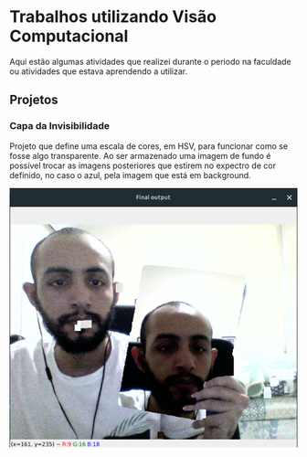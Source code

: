 # Trabalhos utilizando Visão Computacional

Aqui estão algumas atividades que realizei durante o periodo na faculdade ou atividades que estava aprendendo a utilizar.

## Projetos

### Capa da Invisibilidade

Projeto que define uma escala de cores, em HSV, para funcionar como se fosse algo transparente. Ao ser armazenado uma imagem de fundo é possível trocar as imagens posteriores que estirem no expectro de cor definido, no caso o azul, pela imagem que está em background.

![Resultado da capa da invisibilidade](/capa-invisibilidade/invisible-cloak.png)

